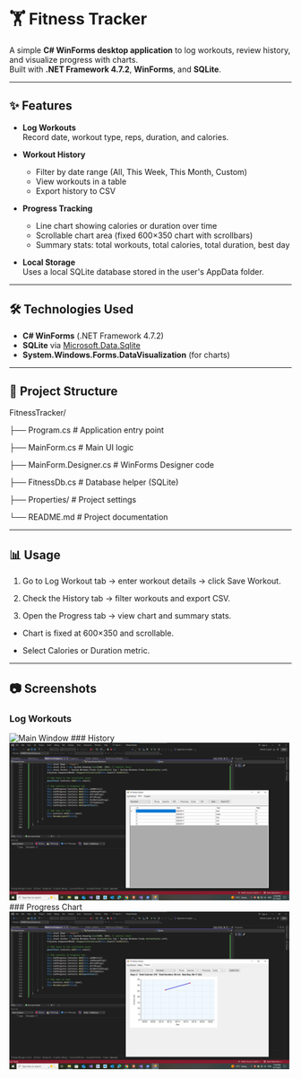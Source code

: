 # 🏋️ Fitness Tracker

A simple **C# WinForms desktop application** to log workouts, review history, and visualize progress with charts.  
Built with **.NET Framework 4.7.2**, **WinForms**, and **SQLite**.

---

## ✨ Features

- **Log Workouts**  
  Record date, workout type, reps, duration, and calories.

- **Workout History**  
  - Filter by date range (All, This Week, This Month, Custom)  
  - View workouts in a table  
  - Export history to CSV

- **Progress Tracking**  
  - Line chart showing calories or duration over time  
  - Scrollable chart area (fixed 600×350 chart with scrollbars)  
  - Summary stats: total workouts, total calories, total duration, best day

- **Local Storage**  
  Uses a local SQLite database stored in the user's AppData folder.

---

## 🛠️ Technologies Used

- **C# WinForms** (.NET Framework 4.7.2)
- **SQLite** via [Microsoft.Data.Sqlite](https://www.nuget.org/packages/Microsoft.Data.Sqlite)
- **System.Windows.Forms.DataVisualization** (for charts)

---

## 📂 Project Structure

FitnessTracker/

├── Program.cs # Application entry point

├── MainForm.cs # Main UI logic

├── MainForm.Designer.cs # WinForms Designer code

├── FitnessDb.cs # Database helper (SQLite)

├── Properties/ # Project settings

└── README.md # Project documentation

---

## 📊 Usage

1. Go to Log Workout tab → enter workout details → click Save Workout.

2. Check the History tab → filter workouts and export CSV.

3. Open the Progress tab → view chart and summary stats.

- Chart is fixed at 600×350 and scrollable.

- Select Calories or Duration metric.

---

## 📷 Screenshots

### Log Workouts	
<img src="./pag1.png" alt="Main Window" width="500"/>
### History	
<img src="./page2.png" alt="Main Window" width="500"/>
### Progress Chart
<img src="./page3.png" alt="Main Window" width="500"/>

